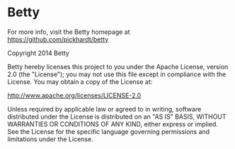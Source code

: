 Betty
=====

For more info, visit the Betty homepage at https://github.com/pickhardt/betty

Copyright 2014 Betty

Betty hereby licenses this project to you under the Apache License,
version 2.0 (the "License"); you may not use this file except in
compliance with the License. You may obtain a copy of the License at:

  http://www.apache.org/licenses/LICENSE-2.0

Unless required by applicable law or agreed to in writing, software
distributed under the License is distributed on an "AS IS" BASIS, WITHOUT
WARRANTIES OR CONDITIONS OF ANY KIND, either express or implied. See the
License for the specific language governing permissions and limitations
under the License.

